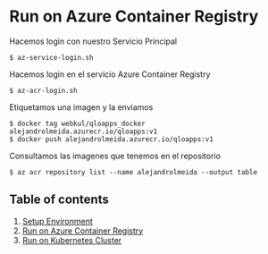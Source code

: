 # Run on Azure Container Registry

Hacemos login con nuestro Servicio Principal

    $ az-service-login.sh

Hacemos login en el servicio Azure Container Registry

    $ az-acr-login.sh

Etiquetamos una imagen y la enviamos 

    $ docker tag webkul/qloapps_docker alejandrolmeida.azurecr.io/qloapps:v1
    $ docker push alejandrolmeida.azurecr.io/qloapps:v1

Consultamos las imagenes que tenemos en el repositorio

    $ az acr repository list --name alejandrolmeida --output table

## Table of contents
1. [Setup Environment](1.%20Setup%20Environment.md)
2. [Run on Azure Container Registry](2.%20Run%20on%20Azure%20Container%20Registry.md)
3. [Run on Kubernetes Cluster](3.%20Run%20on%20Kubernetes%20Cluster.md)